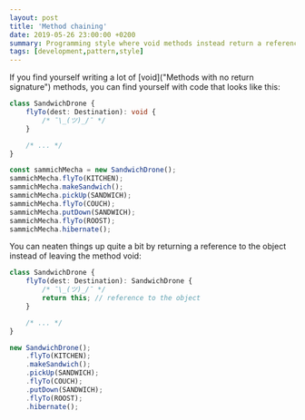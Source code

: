 ```yaml
---
layout: post
title: 'Method chaining'
date: 2019-05-26 23:00:00 +0200
summary: Programming style where void methods instead return a reference to the object, allowing another method to be called immediately.
tags: [development,pattern,style]
---
```


If you find yourself writing a lot of [void]("Methods with no return signature") methods, you can find yourself with code that looks like this:

```typescript
class SandwichDrone {
    flyTo(dest: Destination): void {
        /* ¯\_(ツ)_/¯ */
    }

    /* ... */
}

const sammichMecha = new SandwichDrone();
sammichMecha.flyTo(KITCHEN);
sammichMecha.makeSandwich();
sammichMecha.pickUp(SANDWICH);
sammichMecha.flyTo(COUCH);
sammichMecha.putDown(SANDWICH);
sammichMecha.flyTo(ROOST);
sammichMecha.hibernate();
```

You can neaten things up quite a bit by returning a reference to the object instead of leaving the method void:

```typescript
class SandwichDrone {
    flyTo(dest: Destination): SandwichDrone {
        /* ¯\_(ツ)_/¯ */
        return this; // reference to the object
    }

    /* ... */
}

new SandwichDrone();
    .flyTo(KITCHEN);
    .makeSandwich();
    .pickUp(SANDWICH);
    .flyTo(COUCH);
    .putDown(SANDWICH);
    .flyTo(ROOST);
    .hibernate();
```